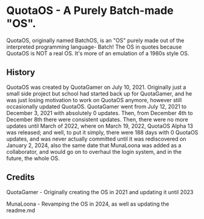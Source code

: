 # QuotaOS - A Purely Batch-made "OS".
QuotaOS, originally named BatchOS, is an "OS" purely made out of the interpreted programming language- Batch! 
The OS in quotes because QuotaOS is NOT a real OS. It's more of an emulation of a 1980s style OS.

## History
QuotaOS was created by QuotaGamer on July 10, 2021. Originally just a small side project but school had
started back up for QuotaGamer, and he was just losing motivation to work on QuotaOS anymore, however
still occasionally updated QuotaOS. QuotaGamer went from July 12, 2021 to December 3, 2021 with
absolutely 0 updates. Then, from December 4th to December 8th there were consistent updates. Then, there
were no more updates until March of 2022, where on March 19, 2022, QuotaOS Alpha 13 was released; and well,
to put it simply, there were 188 days with 0 QuotaOS updates, and was never actually committed until it
was rediscovered on January 2, 2024, also the same date that MunaLoona was added as a collaborator, and
would go on to overhaul the login system, and in the future, the whole OS.

## Credits
QuotaGamer - Originally creating the OS in 2021 and updating it until 2023

MunaLoona - Revamping the OS in 2024, as well as updating the readme.md
